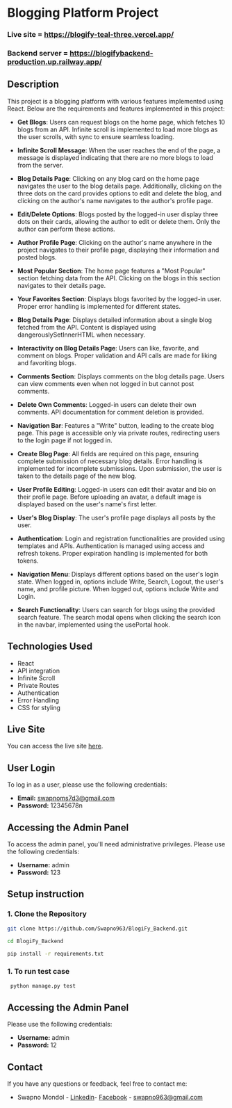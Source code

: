 # Blogging Platform Project

### Live site = https://blogify-teal-three.vercel.app/

### Backend server = https://blogifybackend-production.up.railway.app/

## Description

This project is a blogging platform with various features implemented using React. Below are the requirements and features implemented in this project:

- **Get Blogs**: Users can request blogs on the home page, which fetches 10 blogs from an API. Infinite scroll is implemented to load more blogs as the user scrolls, with sync to ensure seamless loading.

- **Infinite Scroll Message**: When the user reaches the end of the page, a message is displayed indicating that there are no more blogs to load from the server.

- **Blog Details Page**: Clicking on any blog card on the home page navigates the user to the blog details page. Additionally, clicking on the three dots on the card provides options to edit and delete the blog, and clicking on the author's name navigates to the author's profile page.

- **Edit/Delete Options**: Blogs posted by the logged-in user display three dots on their cards, allowing the author to edit or delete them. Only the author can perform these actions.

- **Author Profile Page**: Clicking on the author's name anywhere in the project navigates to their profile page, displaying their information and posted blogs.

- **Most Popular Section**: The home page features a "Most Popular" section fetching data from the API. Clicking on the blogs in this section navigates to their details page.

- **Your Favorites Section**: Displays blogs favorited by the logged-in user. Proper error handling is implemented for different states.

- **Blog Details Page**: Displays detailed information about a single blog fetched from the API. Content is displayed using dangerouslySetInnerHTML when necessary.

- **Interactivity on Blog Details Page**: Users can like, favorite, and comment on blogs. Proper validation and API calls are made for liking and favoriting blogs.

- **Comments Section**: Displays comments on the blog details page. Users can view comments even when not logged in but cannot post comments.

- **Delete Own Comments**: Logged-in users can delete their own comments. API documentation for comment deletion is provided.

- **Navigation Bar**: Features a "Write" button, leading to the create blog page. This page is accessible only via private routes, redirecting users to the login page if not logged in.

- **Create Blog Page**: All fields are required on this page, ensuring complete submission of necessary blog details. Error handling is implemented for incomplete submissions. Upon submission, the user is taken to the details page of the new blog.

- **User Profile Editing**: Logged-in users can edit their avatar and bio on their profile page. Before uploading an avatar, a default image is displayed based on the user's name's first letter.

- **User's Blog Display**: The user's profile page displays all posts by the user.

- **Authentication**: Login and registration functionalities are provided using templates and APIs. Authentication is managed using access and refresh tokens. Proper expiration handling is implemented for both tokens.

- **Navigation Menu**: Displays different options based on the user's login state. When logged in, options include Write, Search, Logout, the user's name, and profile picture. When logged out, options include Write and Login.

- **Search Functionality**: Users can search for blogs using the provided search feature. The search modal opens when clicking the search icon in the navbar, implemented using the usePortal hook.

## Technologies Used

- React
- API integration
- Infinite Scroll
- Private Routes
- Authentication
- Error Handling
- CSS for styling

## Live Site

You can access the live site [here](https://blogify-teal-three.vercel.app/).

## User Login

To log in as a user, please use the following credentials:

- **Email:** swapnoms7d3@gmail.com
- **Password:** 12345678n

## Accessing the Admin Panel

To access the admin panel, you'll need administrative privileges. Please use the following credentials:

- **Username:** admin
- **Password:** 123

## Setup instruction

### 1. Clone the Repository

```bash
git clone https://github.com/Swapno963/BlogiFy_Backend.git

cd BlogiFy_Backend

pip install -r requirements.txt

```

### 1. To run test case

```bash
 python manage.py test
```

## Accessing the Admin Panel

Please use the following credentials:

- **Username:** admin
- **Password:** 12

## Contact

If you have any questions or feedback, feel free to contact me:

- Swapno Mondol - [Linkedin](https://www.linkedin.com/in/swapno-mondol/)- [Facebook](https://www.facebook.com/profile.php?id=100090206887787) - swapno963@gmail.com
